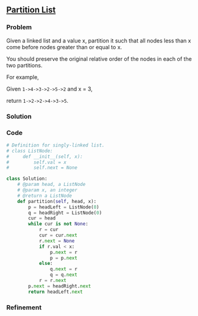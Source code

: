 ## [Partition List](https://leetcode.com/problems/partition-list/)

### Problem

Given a linked list and a value x, partition it such that all nodes less than x come before nodes greater than or equal to x.

You should preserve the original relative order of the nodes in each of the two partitions.

For example,

Given `1->4->3->2->5->2` and x = 3,

return `1->2->2->4->3->5`. 


### Solution


### Code

``` Python
# Definition for singly-linked list.
# class ListNode:
#     def __init__(self, x):
#         self.val = x
#         self.next = None

class Solution:
    # @param head, a ListNode
    # @param x, an integer
    # @return a ListNode
    def partition(self, head, x):
        p = headLeft = ListNode(0) 
        q = headRight = ListNode(0)
        cur = head
        while cur is not None:
            r = cur
            cur = cur.next
            r.next = None
            if r.val < x:
                p.next = r
                p = p.next
            else:
                q.next = r
                q = q.next
            r = r.next
        p.next = headRight.next
        return headLeft.next
```

### Refinement
